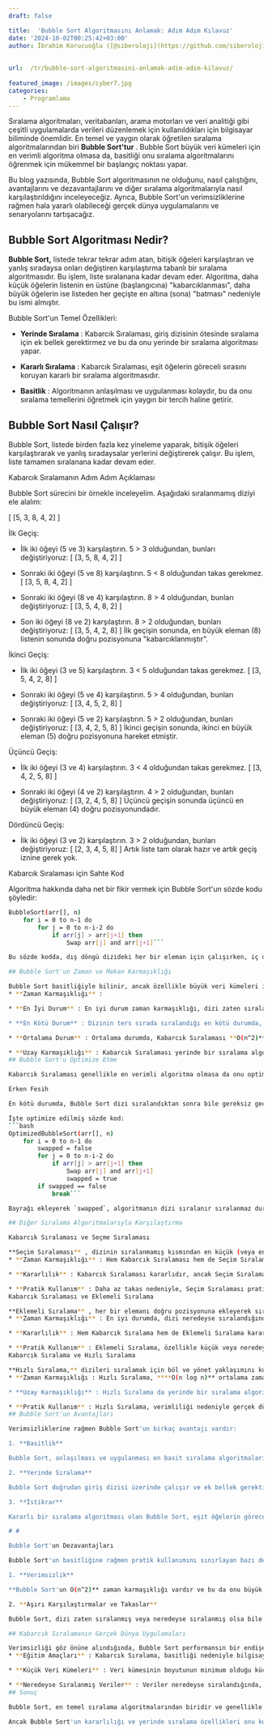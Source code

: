 ```yaml
---
draft: false

title:  'Bubble Sort Algoritmasını Anlamak: Adım Adım Kılavuz'
date: '2024-10-02T00:25:42+03:00'
author: İbrahim Korucuoğlu ([@siberoloji](https://github.com/siberoloji))
 
 
url:  /tr/bubble-sort-algoritmasini-anlamak-adim-adim-kilavuz/
 
featured_image: /images/cyber7.jpg
categories:
    - Programlama
---
```

Sıralama algoritmaları, veritabanları, arama motorları ve veri analitiği gibi çeşitli uygulamalarda verileri düzenlemek için kullanıldıkları için bilgisayar biliminde önemlidir. En temel ve yaygın olarak öğretilen sıralama algoritmalarından biri **Bubble Sort'tur** . Bubble Sort büyük veri kümeleri için en verimli algoritma olmasa da, basitliği onu sıralama algoritmalarını öğrenmek için mükemmel bir başlangıç ​​noktası yapar.

Bu blog yazısında, Bubble Sort algoritmasının ne olduğunu, nasıl çalıştığını, avantajlarını ve dezavantajlarını ve diğer sıralama algoritmalarıyla nasıl karşılaştırıldığını inceleyeceğiz. Ayrıca, Bubble Sort'un verimsizliklerine rağmen hala yararlı olabileceği gerçek dünya uygulamalarını ve senaryolarını tartışacağız.

## Bubble Sort Algoritması Nedir?

**Bubble Sort,** listede tekrar tekrar adım atan, bitişik öğeleri karşılaştıran ve yanlış sıradaysa onları değiştiren karşılaştırma tabanlı bir sıralama algoritmasıdır. Bu işlem, liste sıralanana kadar devam eder. Algoritma, daha küçük öğelerin listenin en üstüne (başlangıcına) "kabarcıklanması", daha büyük öğelerin ise listeden her geçişte en altına (sona) "batması" nedeniyle bu ismi almıştır.

Bubble Sort'un Temel Özellikleri:
* **Yerinde Sıralama** : Kabarcık Sıralaması, giriş dizisinin ötesinde sıralama için ek bellek gerektirmez ve bu da onu yerinde bir sıralama algoritması yapar.

* **Kararlı Sıralama** : Kabarcık Sıralaması, eşit öğelerin göreceli sırasını koruyan kararlı bir sıralama algoritmasıdır.

* **Basitlik** : Algoritmanın anlaşılması ve uygulanması kolaydır, bu da onu sıralama temellerini öğretmek için yaygın bir tercih haline getirir.
## Bubble Sort Nasıl Çalışır?

Bubble Sort, listede birden fazla kez yineleme yaparak, bitişik öğeleri karşılaştırarak ve yanlış sıradaysalar yerlerini değiştirerek çalışır. Bu işlem, liste tamamen sıralanana kadar devam eder.

Kabarcık Sıralamanın Adım Adım Açıklaması

Bubble Sort sürecini bir örnekle inceleyelim. Aşağıdaki sıralanmamış diziyi ele alalım:

[ [5, 3, 8, 4, 2] ]

İlk Geçiş:
* İlk iki öğeyi (5 ve 3) karşılaştırın. 5 > 3 olduğundan, bunları değiştiriyoruz: [ [3, 5, 8, 4, 2] ]

* Sonraki iki öğeyi (5 ve 8) karşılaştırın. 5 < 8 olduğundan takas gerekmez. [ [3, 5, 8, 4, 2] ]

* Sonraki iki öğeyi (8 ve 4) karşılaştırın. 8 > 4 olduğundan, bunları değiştiriyoruz: [ [3, 5, 4, 8, 2] ]

* Son iki öğeyi (8 ve 2) karşılaştırın. 8 > 2 olduğundan, bunları değiştiriyoruz: [ [3, 5, 4, 2, 8] ]
İlk geçişin sonunda, en büyük eleman (8) listenin sonunda doğru pozisyonuna "kabarcıklanmıştır".

İkinci Geçiş:
* İlk iki öğeyi (3 ve 5) karşılaştırın. 3 < 5 olduğundan takas gerekmez. [ [3, 5, 4, 2, 8] ]

* Sonraki iki öğeyi (5 ve 4) karşılaştırın. 5 > 4 olduğundan, bunları değiştiriyoruz: [ [3, 4, 5, 2, 8] ]

* Sonraki iki öğeyi (5 ve 2) karşılaştırın. 5 > 2 olduğundan, bunları değiştiriyoruz: [ [3, 4, 2, 5, 8] ]
İkinci geçişin sonunda, ikinci en büyük eleman (5) doğru pozisyonuna hareket etmiştir.

Üçüncü Geçiş:
* İlk iki öğeyi (3 ve 4) karşılaştırın. 3 < 4 olduğundan takas gerekmez. [ [3, 4, 2, 5, 8] ]

* Sonraki iki öğeyi (4 ve 2) karşılaştırın. 4 > 2 olduğundan, bunları değiştiriyoruz: [ [3, 2, 4, 5, 8] ]
Üçüncü geçişin sonunda üçüncü en büyük eleman (4) doğru pozisyonundadır.

Dördüncü Geçiş:
* İlk iki öğeyi (3 ve 2) karşılaştırın. 3 > 2 olduğundan, bunları değiştiriyoruz: [ [2, 3, 4, 5, 8] ]
Artık liste tam olarak hazır ve artık geçiş iznine gerek yok.

Kabarcık Sıralaması için Sahte Kod

Algoritma hakkında daha net bir fikir vermek için Bubble Sort'un sözde kodu şöyledir:
```bash
BubbleSort(arr[], n)
    for i = 0 to n-1 do
        for j = 0 to n-i-2 do
            if arr[j] > arr[j+1] then
                Swap arr[j] and arr[j+1]```

Bu sözde kodda, dış döngü dizideki her bir eleman için çalışırken, iç döngü bitişik elemanları karşılaştırır ve değiştirir.

## Bubble Sort'un Zaman ve Mekan Karmaşıklığı

Bubble Sort basitliğiyle bilinir, ancak özellikle büyük veri kümeleri için en verimli sıralama algoritması değildir. Zaman ve mekan karmaşıklığını inceleyelim:
* **Zaman Karmaşıklığı** :

* **En İyi Durum** : En iyi durum zaman karmaşıklığı, dizi zaten sıralandığında meydana gelir. Bu durumda, Bubble Sort dizide yine de bir kez yineleme yapar, ancak hiçbir takas yapılmaz. En iyi durum zaman karmaşıklığı **O(n)'** dir .

* **En Kötü Durum** : Dizinin ters sırada sıralandığı en kötü durumda, Bubble Sort her geçişte her bir elemanı karşılaştırmalı ve değiştirmelidir. En kötü durum zaman karmaşıklığı **O(n^2)'** dir .

* **Ortalama Durum** : Ortalama durumda, Kabarcık Sıralaması **O(n^2)** karşılaştırma ve takas gerçekleştirir ve bu da büyük veri kümeleri için verimsiz hale getirir.

* **Uzay Karmaşıklığı** : Kabarcık Sıralaması yerinde bir sıralama algoritmasıdır, bu nedenle yalnızca **O(1)** ek bellek kullanır; bu da belleğin sınırlı olduğu durumlarda bir avantajdır.
## Bubble Sort'u Optimize Etme

Kabarcık Sıralaması genellikle en verimli algoritma olmasa da onu optimize etmenin yolları vardır:

Erken Fesih

En kötü durumda, Bubble Sort dizi sıralandıktan sonra bile gereksiz geçişler yapmaya devam eder. Bunu önlemek için, bir geçiş sırasında herhangi bir takas yapılıp yapılmadığını tespit etmek için bir bayrak ekleyebiliriz. Hiçbir takas yapılmadıysa, dizi zaten sıralanmıştır ve algoritmayı erken sonlandırabiliriz.

İşte optimize edilmiş sözde kod:
```bash
OptimizedBubbleSort(arr[], n)
    for i = 0 to n-1 do
        swapped = false
        for j = 0 to n-i-2 do
            if arr[j] > arr[j+1] then
                Swap arr[j] and arr[j+1]
                swapped = true
        if swapped == false
            break```

Bayrağı ekleyerek `swapped`, algoritmanın dizi sıralanır sıralanmaz durmasını sağlıyoruz ve bu da en iyi senaryoda geçiş sayısını potansiyel olarak azaltıyor.

## Diğer Sıralama Algoritmalarıyla Karşılaştırma

Kabarcık Sıralaması ve Seçme Sıralaması

**Seçim Sıralaması** , dizinin sıralanmamış kısmından en küçük (veya en büyük) elemanı tekrar tekrar seçip sıralanmış kısma taşıyan başka bir basit sıralama algoritmasıdır.
* **Zaman Karmaşıklığı** : Hem Kabarcık Sıralaması hem de Seçim Sıralaması en kötü durum zaman karmaşıklığına **O(n^2)** sahiptir , ancak Seçim Sıralaması genellikle daha az takas gerçekleştirir.

* **Kararlılık** : Kabarcık Sıralaması kararlıdır, ancak Seçim Sıralaması değildir. Bu, Kabarcık Sıralamasının eşit öğelerin göreli sırasını koruduğu, ancak Seçim Sıralamasının korumadığı anlamına gelir.

* **Pratik Kullanım** : Daha az takas nedeniyle, Seçim Sıralaması pratikte Kabarcık Sıralamasından daha iyi performans gösterebilir, ancak her iki algoritma da büyük veri kümeleri için verimsizdir.
Kabarcık Sıralaması ve Eklemeli Sıralama

**Eklemeli Sıralama** , her bir elemanı doğru pozisyonuna ekleyerek sıralı diziyi her seferinde bir eleman olacak şekilde oluşturan basit bir algoritmadır.
* **Zaman Karmaşıklığı** : En iyi durumda, dizi neredeyse sıralandığında, Eklemeli Sıralamanın zaman karmaşıklığı **O(n)** olur ve bu da onu en kötü durumda her zaman **O(n^2)** olarak çalışan Kabarcık Sıralamadan daha verimli hale getirir .

* **Kararlılık** : Hem Kabarcık Sıralama hem de Eklemeli Sıralama kararlıdır.

* **Pratik Kullanım** : Eklemeli Sıralama, özellikle küçük veya neredeyse sıralanmış diziler için, ortalama ve en iyi durumlarda daha iyi performans göstermesi nedeniyle, genellikle Kabarcık Sıralamasına göre tercih edilir.
Kabarcık Sıralama ve Hızlı Sıralama

**Hızlı Sıralama,** dizileri sıralamak için böl ve yönet yaklaşımını kullanan oldukça verimli bir sıralama algoritmasıdır.
* **Zaman Karmaşıklığı : Hızlı Sıralama, ****O(n log n)** ortalama zaman karmaşıklığına sahiptir ve bu da onu büyük veri kümeleri için Kabarcık Sıralama'dan çok daha hızlı hale getirir.

* **Uzay Karmaşıklığı** : Hızlı Sıralama da yerinde bir sıralama algoritmasıdır, ancak en kötü durum zaman karmaşıklığı **O(n^2)'** dir . Ancak, uygun pivot seçimiyle, bu en kötü durum senaryosundan kaçınılabilir.

* **Pratik Kullanım** : Hızlı Sıralama, verimliliği nedeniyle gerçek dünya uygulamalarında yaygın olarak kullanılırken, Kabarcık Sıralama öncelikle eğitim amaçlı kullanılır.
## Bubble Sort'un Avantajları

Verimsizliklerine rağmen Bubble Sort'un birkaç avantajı vardır:

1. **Basitlik**

Bubble Sort, anlaşılması ve uygulanması en basit sıralama algoritmalarından biridir. Basit mantığı, onu yeni başlayanlara sıralama kavramlarını tanıtmak için mükemmel bir seçim haline getirir.

2. **Yerinde Sıralama**

Bubble Sort doğrudan giriş dizisi üzerinde çalışır ve ek bellek gerektirmez, bu da onu yerinde bir sıralama algoritması yapar. Bu özellik, bellek kısıtlı ortamlarda faydalıdır.

3. **İstikrar**

Kararlı bir sıralama algoritması olan Bubble Sort, eşit öğelerin göreceli sırasını korur; bu, kayıtları birden fazla ölçüte göre sıralamak gibi belirli uygulamalarda önemli olabilir.

# #

Bubble Sort'un Dezavantajları

Bubble Sort'un basitliğine rağmen pratik kullanımını sınırlayan bazı dezavantajları vardır:

1. **Verimsizlik**

**Bubble Sort'un O(n^2)** zaman karmaşıklığı vardır ve bu da onu büyük veri kümeleri için oldukça verimsiz hale getirir. Algoritma, özellikle büyük dizileri işlerken Hızlı Sıralama, Birleştirme Sıralaması ve Yığın Sıralaması gibi daha gelişmiş sıralama tekniklerine kıyasla zayıf performans gösterir.

2. **Aşırı Karşılaştırmalar ve Takaslar**

Bubble Sort, dizi zaten sıralanmış veya neredeyse sıralanmış olsa bile öğeleri karşılaştırır ve takas eder, bu da gereksiz işlemlere yol açar. Erken sonlandırma algoritmayı optimize edebilse de, çoğu durumda diğer sıralama yöntemlerinden daha yavaştır.

## Kabarcık Sıralamanın Gerçek Dünya Uygulamaları

Verimsizliği göz önüne alındığında, Bubble Sort performansın bir endişe olduğu gerçek dünya uygulamalarında nadiren kullanılır. Ancak, hala geçerli olabileceği birkaç senaryo vardır:
* **Eğitim Amaçları** : Kabarcık Sıralama, basitliği nedeniyle bilgisayar bilimi derslerinde giriş algoritması olarak yaygın olarak öğretilir.

* **Küçük Veri Kümeleri** : Veri kümesinin boyutunun minimum olduğu küçük diziler veya listeler için, Kabarcık Sıralaması makul bir seçim olabilir çünkü küçük girdiler için verimsizliği daha az fark edilir.

* **Neredeyse Sıralanmış Veriler** : Veriler neredeyse sıralandığında, Kabarcık Sıralaması (erken sonlandırma optimizasyonuyla) diziyi verimli bir şekilde sıralayabilir ve **O(n)** zaman karmaşıklığına ulaşabilir.
## Sonuç

Bubble Sort, en temel sıralama algoritmalarından biridir ve genellikle bilgisayar biliminde tanıtılan ilk sıralama tekniğidir. Anlaması ve uygulaması basit olsa da, Bubble Sort, **O(n^2)** zaman karmaşıklığı nedeniyle büyük veri kümeleri için uygun değildir. Quick Sort veya Merge Sort gibi daha gelişmiş algoritmalar genellikle daha büyük veri kümeleri için veya performans kritik olduğunda tercih edilir.

Ancak Bubble Sort'un kararlılığı ve yerinde sıralama özellikleri onu kullanışlı bir öğretim aracı ve küçük veya neredeyse sıralanmış veri kümeleri için kabul edilebilir bir seçenek haline getirir. Bubble Sort'u anlayarak, öğrenmeye devam ederken daha karmaşık ve etkili sıralama teknikleriyle başa çıkmanıza yardımcı olacak sıralama algoritmalarında bir temel kazanırsınız.
